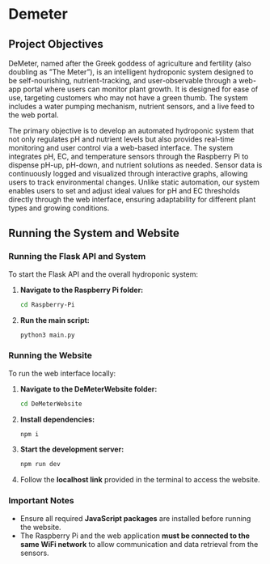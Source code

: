 # Demeter

## Project Objectives
DeMeter, named after the Greek goddess of agriculture and fertility (also doubling as ”The Meter”),
is an intelligent hydroponic system designed to be self-nourishing, nutrient-tracking, and user-observable
through a web-app portal where users can monitor plant growth. It is designed for ease of use, targeting
customers who may not have a green thumb. The system includes a water pumping mechanism, nutrient
sensors, and a live feed to the web portal.

The primary objective is to develop an automated hydroponic system that not only regulates pH
and nutrient levels but also provides real-time monitoring and user control via a web-based interface.
The system integrates pH, EC, and temperature sensors through the Raspberry Pi to dispense pH-up,
pH-down, and nutrient solutions as needed. Sensor data is continuously logged and visualized through
interactive graphs, allowing users to track environmental changes. Unlike static automation, our system
enables users to set and adjust ideal values for pH and EC thresholds directly through the web interface,
ensuring adaptability for different plant types and growing conditions.

## Running the System and Website

### Running the Flask API and System
To start the Flask API and the overall hydroponic system:
1. **Navigate to the Raspberry Pi folder:**
   ```bash
   cd Raspberry-Pi
   ```
2. **Run the main script:**
   ```bash
   python3 main.py
   ```

### Running the Website
To run the web interface locally:
1. **Navigate to the DeMeterWebsite folder:**
   ```bash
   cd DeMeterWebsite
   ```
2. **Install dependencies:**
   ```bash
   npm i
   ```
3. **Start the development server:**
   ```bash
   npm run dev
   ```
4. Follow the **localhost link** provided in the terminal to access the website.

### Important Notes
- Ensure all required **JavaScript packages** are installed before running the website.
- The Raspberry Pi and the web application **must be connected to the same WiFi network** to allow communication and data retrieval from the sensors.


